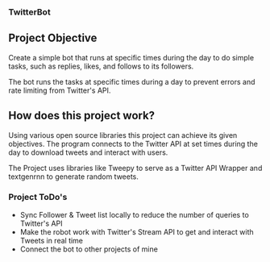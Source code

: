 ### TwitterBot

## Project Objective
Create a simple bot that runs at specific times during the day to do simple tasks, such as replies, likes, and follows to its 
followers.

The bot runs the tasks at specific times during a day to prevent errors and rate limiting from Twitter's API.


## How does this project work?
Using various open source libraries this project can achieve its given objectives. The program connects to the Twitter API at 
set times during the day to download tweets and interact with users. 

The Project uses libraries like Tweepy to serve as a Twitter API Wrapper and textgenrnn to generate random tweets.

### Project ToDo's 

- Sync Follower & Tweet list locally to reduce the number of queries to Twitter's API
- Make the robot work with Twitter's Stream API to get and interact with Tweets in real time
- Connect the bot to other projects of mine

